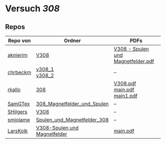 # Versuch *308*

## Repos

|          Repo von          |                                                                           Ordner                                                                            |                                                                                                              PDFs                                                                                                               |
|----------------------------|-------------------------------------------------------------------------------------------------------------------------------------------------------------|---------------------------------------------------------------------------------------------------------------------------------------------------------------------------------------------------------------------------------|
|[aknierim](../repo/aknierim)|[V308](https://github.com/aknierim/AP/tree/master/WiSe/V308)                                                                                                 |[V308 - Spulen und Magnetfelder.pdf](https://github.com/aknierim/AP/blob/master/Protokolle/V308%20-%20Spulen%20und%20Magnetfelder.pdf)                                                                                           |
|[chrbeckm](../repo/chrbeckm)|[v308_1](https://github.com/chrbeckm/anfaenger-praktikum/tree/master/v308_1)<br/>[v308_2](https://github.com/chrbeckm/anfaenger-praktikum/tree/master/v308_2)|–                                                                                                                                                                                                                                |
|[rkallo](../repo/rkallo)    |[308](https://github.com/rkallo/APWS1718/tree/master/308)                                                                                                    |[V308.pdf](https://github.com/rkallo/APWS1718/blob/master/308/V308.pdf)<br/>[main.pdf](https://github.com/rkallo/APWS1718/blob/master/308/main.pdf)<br/>[main1.pdf](https://github.com/rkallo/APWS1718/blob/master/308/main1.pdf)|
|[SamGTex](../repo/SamGTex)  |[308_Magnetfelder_und_Spulen](https://github.com/SamGTex/Physik_Praktikum_Samuel_Max/tree/master/308_Magnetfelder_und_Spulen)                                |–                                                                                                                                                                                                                                |
|[SHilgers](../repo/SHilgers)|[V308](https://github.com/SHilgers/Praktikum2/tree/master/V308)                                                                                              |–                                                                                                                                                                                                                                |
|[smjolame](../repo/smjolame)|[Spulen_und_Magnetfelder_308](https://github.com/smjolame/Praktikum_1/tree/master/Spulen_und_Magnetfelder_308)                                               |–                                                                                                                                                                                                                                |
|[LarsKolk](../repo/LarsKolk)|[V308-Spulen und Magnetfelder](https://github.com/LarsKolk/Anfaengerpraktikum/tree/master/V308-Spulen%20und%20Magnetfelder)                                  |[main.pdf](https://github.com/LarsKolk/Anfaengerpraktikum/blob/master/V308-Spulen%20und%20Magnetfelder/main.pdf)                                                                                                                 |

